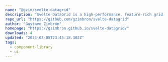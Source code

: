 ```yaml
---
name: "@gzim/svelte-datagrid"
description: "Svelte DataGrid is a high-performance, feature-rich grid component for Svelte."
repo_url: "https://github.com/gzimbron/svelte-datagrid"
author: "Gustavo Zimbrón"
homepage: "https://gzimbron.github.io/svelte-datagrid/"
downloads: 4
updated: "2024-03-05T23:45:18.302Z"
tags: 
  - component-library
  - ui
---
```


